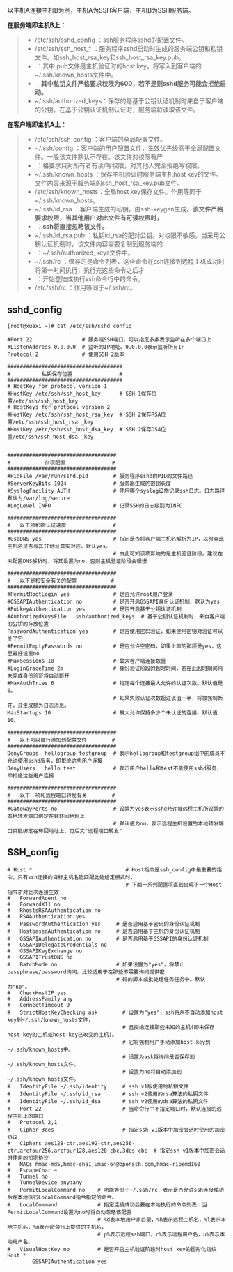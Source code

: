 以主机A连接主机B为例，主机A为SSH客户端，主机B为SSH服务端。

**在服务端即主机B上：**

> - /etc/ssh/sshd_config ：ssh服务程序sshd的配置文件。
> - /etc/ssh/ssh_host_*  ：服务程序sshd启动时生成的服务端公钥和私钥文件。如ssh_host_rsa_key和ssh_host_rsa_key.pub。
> - ​                 ：其中.pub文件是主机验证时的host key，将写入到客户端的~/.ssh/known_hosts文件中。
> - ​                 ：**其中私钥文件严格要求权限为600，若不是则sshd服务可能会拒绝启动。**
> - ~/.ssh/authorized_keys：保存的是基于公钥认证机制时来自于客户端的公钥。在基于公钥认证机制认证时，服务端将读取该文件。

**在客户端即主机A上：**

> - /etc/ssh/ssh_config   ：客户端的全局配置文件。
> - ~/.ssh/config        ：客户端的用户配置文件，生效优先级高于全局配置文件。一般该文件默认不存在。该文件对权限有严
> - ​                 ：格要求只对所有者有读/写权限，对其他人完全拒绝写权限。
> - ~/.ssh/known_hosts  ：保存主机验证时服务端主机host key的文件。文件内容来源于服务端的ssh_host_rsa_key.pub文件。
> - /etc/ssh/known_hosts：全局host key保存文件。作用等同于~/.ssh/known_hosts。
> - ~/.ssh/id_rsa        ：客户端生成的私钥。由ssh-keygen生成。**该文件严格要求权限，当其他用户对此文件有可读权限时，**
> - ​                 **：ssh将直接忽略该文件。**
> - ~/.ssh/id_rsa.pub    ：私钥id_rsa的配对公钥。对权限不敏感。当采用公钥认证机制时，该文件内容需要复制到服务端的
> - ​                 ：~/.ssh/authorized_keys文件中。
> - ~/.ssh/rc           ：保存的是命令列表，这些命令在ssh连接到远程主机成功时将第一时间执行，执行完这些命令之后才
> - ​                 ：开始登陆或执行ssh命令行中的命令。
> - /etc/ssh/rc          ：作用等同于~/.ssh/rc。



## sshd_config

```
[root@xuexi ~]# cat /etc/ssh/sshd_config

#Port 22                # 服务端SSH端口，可以指定多条表示监听在多个端口上
#ListenAddress 0.0.0.0  # 监听的IP地址。0.0.0.0表示监听所有IP
Protocol 2              # 使用SSH 2版本
 
#####################################
#          私钥保存位置               #
#####################################
# HostKey for protocol version 1
#HostKey /etc/ssh/ssh_host_key      # SSH 1保存位置/etc/ssh/ssh_host_key
# HostKeys for protocol version 2
#HostKey /etc/ssh/ssh_host_rsa_key  # SSH 2保存RSA位置/etc/ssh/ssh_host_rsa _key
#HostKey /etc/ssh/ssh_host_dsa_key  # SSH 2保存DSA位置/etc/ssh/ssh_host_dsa _key
 
 
###################################
#           杂项配置               #
###################################
#PidFile /var/run/sshd.pid        # 服务程序sshd的PID的文件路径
#ServerKeyBits 1024               # 服务器生成的密钥长度
#SyslogFacility AUTH              # 使用哪个syslog设施记录ssh日志。日志路径默认为/var/log/secure
#LogLevel INFO                    # 记录SSH的日志级别为INFO
 
###################################
#   以下项影响认证速度               #
###################################
#UseDNS yes                       # 指定是否将客户端主机名解析为IP，以检查此主机名是否与其IP地址真实对应。默认yes。
                                  # 由此可知该项影响的是主机验证阶段。建议在未配置DNS解析时，将其设置为no，否则主机验证阶段会很慢
 
###################################
#   以下是和安全有关的配置           #
###################################
#PermitRootLogin yes              # 是否允许root用户登录
#GSSAPIAuthentication no          # 是否开启GSSAPI身份认证机制，默认为yes
#PubkeyAuthentication yes         # 是否开启基于公钥认证机制
#AuthorizedKeysFile  .ssh/authorized_keys  # 基于公钥认证机制时，来自客户端的公钥的存放位置
PasswordAuthentication yes        # 是否使用密码验证，如果使用密钥对验证可以关了它
#PermitEmptyPasswords no          # 是否允许空密码，如果上面的那项是yes，这里最好设置no
#MaxSessions 10                   # 最大客户端连接数量
#LoginGraceTime 2m                # 身份验证阶段的超时时间，若在此超时期间内未完成身份验证将自动断开
#MaxAuthTries 6                   # 指定每个连接最大允许的认证次数。默认值是6。
                                  # 如果失败认证次数超过该值一半，将被强制断开，且生成额外日志消息。
MaxStartups 10                    # 最大允许保持多少个未认证的连接。默认值10。

###################################
#   以下可以自行添加到配置文件        #
###################################
DenyGroups  hellogroup testgroup  # 表示hellogroup和testgroup组中的成员不允许使用sshd服务，即拒绝这些用户连接
DenyUsers   hello test            # 表示用户hello和test不能使用sshd服务，即拒绝这些用户连接
 
###################################
#   以下一项和远程端口转发有关        #
###################################
#GatewayPorts no                  # 设置为yes表示sshd允许被远程主机所设置的本地转发端口绑定在非环回地址上
                                  # 默认值为no，表示远程主机设置的本地转发端口只能绑定在环回地址上，见后文"远程端口转发"
```

## SSH_config

```
# Host *                              # Host指令是ssh_config中最重要的指令，只有ssh连接的目标主机名能匹配此处给定模式时，
                                      # 下面一系列配置项直到出现下一个Host指令才对此次连接生效
#   ForwardAgent no
#   ForwardX11 no
#   RhostsRSAAuthentication no
#   RSAAuthentication yes
#   PasswordAuthentication yes     # 是否启用基于密码的身份认证机制
#   HostbasedAuthentication no     # 是否启用基于主机的身份认证机制
#   GSSAPIAuthentication no        # 是否启用基于GSSAPI的身份认证机制
#   GSSAPIDelegateCredentials no
#   GSSAPIKeyExchange no
#   GSSAPITrustDNS no
#   BatchMode no                   # 如果设置为"yes"，将禁止passphrase/password询问。比较适用于在那些不需要询问提供密
                                   # 码的脚本或批处理任务任务中。默认为"no"。
#   CheckHostIP yes
#   AddressFamily any
#   ConnectTimeout 0
#   StrictHostKeyChecking ask        # 设置为"yes"，ssh将从不自动添加host key到~/.ssh/known_hosts文件，
                                     # 且拒绝连接那些未知的主机(即未保存host key的主机或host key已改变的主机)。
                                     # 它将强制用户手动添加host key到~/.ssh/known_hosts中。
                                     # 设置为ask将询问是否保存到~/.ssh/known_hosts文件。
                                     # 设置为no将自动添加到~/.ssh/known_hosts文件。
#   IdentityFile ~/.ssh/identity     # ssh v1版使用的私钥文件
#   IdentityFile ~/.ssh/id_rsa       # ssh v2使用的rsa算法的私钥文件
#   IdentityFile ~/.ssh/id_dsa       # ssh v2使用的dsa算法的私钥文件
#   Port 22                          # 当命令行中不指定端口时，默认连接的远程主机上的端口
#   Protocol 2,1
#   Cipher 3des                      # 指定ssh v1版本中加密会话时使用的加密协议
#   Ciphers aes128-ctr,aes192-ctr,aes256-ctr,arcfour256,arcfour128,aes128-cbc,3des-cbc  # 指定ssh v1版本中加密会话时使用的加密协议
#   MACs hmac-md5,hmac-sha1,umac-64@openssh.com,hmac-ripemd160
#   EscapeChar ~
#   Tunnel no
#   TunnelDevice any:any
#   PermitLocalCommand no    # 功能等价于~/.ssh/rc，表示是否允许ssh连接成功后在本地执行LocalCommand指令指定的命令。
#   LocalCommand             # 指定连接成功后要在本地执行的命令列表，当PermitLocalCommand设置为no时将自动忽略该配置
                             # %d表本地用户家目录，%h表示远程主机名，%l表示本地主机名，%n表示命令行上提供的主机名，
                             # p%表示远程ssh端口，r%表示远程用户名，u%表示本地用户名。
#   VisualHostKey no         # 是否开启主机验证阶段时host key的图形化指纹
Host *
        GSSAPIAuthentication yes
```

